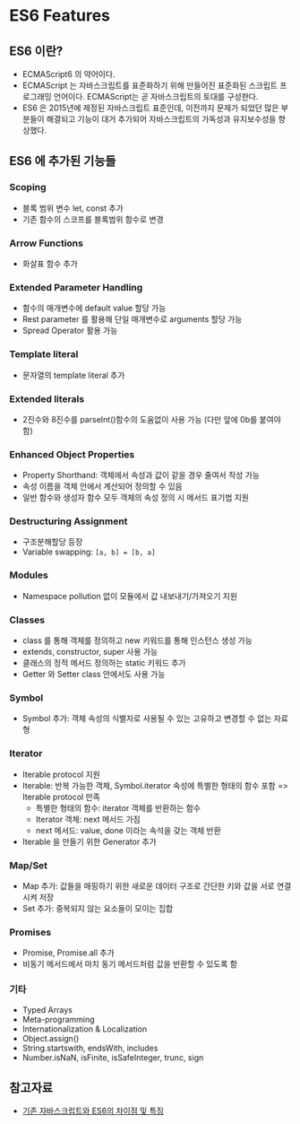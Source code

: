 # ES6 Features

## ES6 이란?
- ECMAScript6 의 약어이다.
- ECMAScript 는 자바스크립트를 표준화하기 위해 만들어진 표준화된 스크립트 프로그래밍 언어이다. ECMAScript는 곧 자바스크립트의 토대를 구성한다. 
- ES6 은 2015년에 제정된 자바스크립트 표준인데, 이전까지 문제가 되었던 많은 부분들이 해결되고 기능이 대거 추가되어 자바스크립트의 가독성과 유지보수성을 향상했다. 

## ES6 에 추가된 기능들 

### Scoping
- 블록 범위 변수 let, const 추가
- 기존 함수의 스코프를 블록범위 함수로 변경

### Arrow Functions
- 화살표 함수 추가 

### Extended Parameter Handling
- 함수의 매개변수에 default value 할당 가능
- Rest parameter 를 활용해 단일 매개변수로 arguments 할당 가능
- Spread Operator 활용 가능

### Template literal
- 문자열의 template literal 추가 

### Extended literals
- 2진수와 8진수를 parseInt()함수의 도움없이 사용 가능 (다만 앞에 0b를 붙여야 함)

### Enhanced Object Properties
- Property Shorthand: 객체에서 속성과 값이 같을 경우 줄여서 작성 가능
- 속성 이름을 객체 안에서 계산되어 정의할 수 있음 
- 일반 함수와 생성자 함수 모두 객체의 속성 정의 시 메서드 표기법 지원

### Destructuring Assignment 
- 구조분해할당 등장
- Variable swapping: `[a, b] = [b, a]`

### Modules
- Namespace pollution 없이 모듈에서 값 내보내기/가져오기 지원 

### Classes 
- class 를 통해 객체를 정의하고 new 키워드를 통해 인스턴스 생성 가능 
- extends, constructor, super 사용 가능 
- 클래스의 정적 메서드 정의하는 static 키워드 추가 
- Getter 와 Setter class 안에서도 사용 가능 

### Symbol
- Symbol 추가: 객체 속성의 식별자로 사용될 수 있는 고유하고 변경할 수 없는 자료형

### Iterator
- Iterable protocol 지원 
- Iterable: 반복 가능한 객체, Symbol.iterator 속성에 특별한 형태의 함수 포함 => Iterable protocol 만족
	- 특별한 형태의 함수: iterator 객체를 반환하는 함수
	- Iterator 객체: next 메서드 가짐 
	- next 메서드: value, done 이라는 속석을 갖는 객체 반환 
- Iterable 을 만들기 위한 Generator 추가

### Map/Set
- Map 추가: 값들을 매핑하기 위한 새로운 데이터 구조로 간단한 키와 값을 서로 연결시켜 저장
- Set 추가: 중복되지 않는 요소들이 모이는 집합

### Promises
- Promise, Promise.all 추가
- 비동기 메서드에서 마치 동기 메서드처럼 값을 반환할 수 있도록 함

### 기타
- Typed Arrays
- Meta-programming
- Internationalization & Localization
- Object.assign()
- String.startswith, endsWith, includes
- Number.isNaN, isFinite, isSafeInteger, trunc, sign

## 참고자료
- [기존 자바스크립트와 ES6의 차이점 및 특징](https://bedeveloper.tistory.com/88)